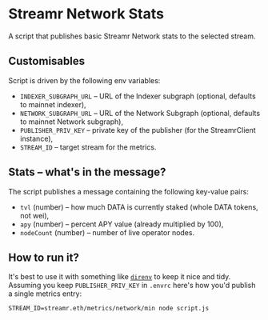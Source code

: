 # Streamr Network Stats

A script that publishes basic Streamr Network stats to the selected stream.

## Customisables

Script is driven by the following env variables:

- `INDEXER_SUBGRAPH_URL` – URL of the Indexer subgraph (optional, defaults to mainnet indexer),
- `NETWORK_SUBGRAPH_URL` – URL of the Network Subgraph (optional, defaults to mainnet Network subgraph),
- `PUBLISHER_PRIV_KEY` – private key of the publisher (for the StreamrClient instance),
- `STREAM_ID` – target stream for the metrics.

## Stats – what's in the message?

The script publishes a message containing the following key-value pairs:

- `tvl` (number) – how much DATA is currently staked (whole DATA tokens, not wei),
- `apy` (number) – percent APY value (already multiplied by 100),
- `nodeCount` (number) – number of live operator nodes.

## How to run it?

It's best to use it with something like [`direnv`](https://direnv.net/) to keep it nice and tidy. Assuming you keep `PUBLISHER_PRIV_KEY` in `.envrc` here's how you'd publish a single metrics entry:

```
STREAM_ID=streamr.eth/metrics/network/min node script.js
```
